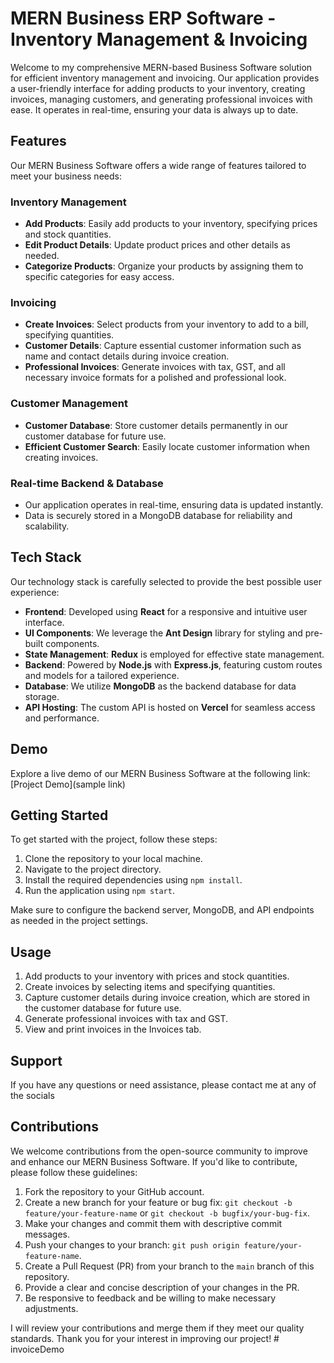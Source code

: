# MERN Business ERP Software - Inventory Management & Invoicing

Welcome to my comprehensive MERN-based Business Software solution for efficient inventory management and invoicing. Our application provides a user-friendly interface for adding products to your inventory, creating invoices, managing customers, and generating professional invoices with ease. It operates in real-time, ensuring your data is always up to date.

## Features

Our MERN Business Software offers a wide range of features tailored to meet your business needs:

### Inventory Management

- **Add Products**: Easily add products to your inventory, specifying prices and stock quantities.
- **Edit Product Details**: Update product prices and other details as needed.
- **Categorize Products**: Organize your products by assigning them to specific categories for easy access.

### Invoicing

- **Create Invoices**: Select products from your inventory to add to a bill, specifying quantities.
- **Customer Details**: Capture essential customer information such as name and contact details during invoice creation.
- **Professional Invoices**: Generate invoices with tax, GST, and all necessary invoice formats for a polished and professional look.

### Customer Management

- **Customer Database**: Store customer details permanently in our customer database for future use.
- **Efficient Customer Search**: Easily locate customer information when creating invoices.

### Real-time Backend & Database

- Our application operates in real-time, ensuring data is updated instantly.
- Data is securely stored in a MongoDB database for reliability and scalability.

## Tech Stack

Our technology stack is carefully selected to provide the best possible user experience:

- **Frontend**: Developed using **React** for a responsive and intuitive user interface.
- **UI Components**: We leverage the **Ant Design** library for styling and pre-built components.
- **State Management**: **Redux** is employed for effective state management.
- **Backend**: Powered by **Node.js** with **Express.js**, featuring custom routes and models for a tailored experience.
- **Database**: We utilize **MongoDB** as the backend database for data storage.
- **API Hosting**: The custom API is hosted on **Vercel** for seamless access and performance.

## Demo

Explore a live demo of our MERN Business Software at the following link: [Project Demo](sample link)

## Getting Started

To get started with the project, follow these steps:

1. Clone the repository to your local machine.
2. Navigate to the project directory.
3. Install the required dependencies using `npm install`.
4. Run the application using `npm start`.

Make sure to configure the backend server, MongoDB, and API endpoints as needed in the project settings.

## Usage

1. Add products to your inventory with prices and stock quantities.
2. Create invoices by selecting items and specifying quantities.
3. Capture customer details during invoice creation, which are stored in the customer database for future use.
4. Generate professional invoices with tax and GST.
5. View and print invoices in the Invoices tab.

## Support

If you have any questions or need assistance, please contact me at any of the socials

## Contributions

We welcome contributions from the open-source community to improve and enhance our MERN Business Software. If you'd like to contribute, please follow these guidelines:

1. Fork the repository to your GitHub account.
2. Create a new branch for your feature or bug fix: `git checkout -b feature/your-feature-name` or `git checkout -b bugfix/your-bug-fix`.
3. Make your changes and commit them with descriptive commit messages.
4. Push your changes to your branch: `git push origin feature/your-feature-name`.
5. Create a Pull Request (PR) from your branch to the `main` branch of this repository.
6. Provide a clear and concise description of your changes in the PR.
7. Be responsive to feedback and be willing to make necessary adjustments.

I will review your contributions and merge them if they meet our quality standards. Thank you for your interest in improving our project!
#   i n v o i c e D e m o  
 